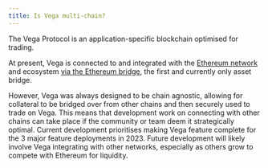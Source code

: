 ```yaml
---
title: Is Vega multi-chain?
---
```


The Vega Protocol is an application-specific blockchain optimised for trading.

At present, Vega is connected to and integrated with the <a href="https://ethereum.org/en/" target="_blank">Ethereum network</a> and ecosystem <a href="https://etherscan.io/address/0x23872549ce10b40e31d6577e0a920088b0e0666a#code" target="_blank">via the Ethereum bridge</a>, the first and currently only asset bridge.

However, Vega was always designed to be chain agnostic, allowing for collateral to be bridged over from other chains and then securely used to trade on Vega. This means that development work on connecting with other chains can take place if the community or team deem it strategically optimal. Current development prioritises making Vega feature complete for the 3 major feature deployments in 2023. Future development will likely involve Vega integrating with other networks, especially as others grow to compete with Ethereum for liquidity.
